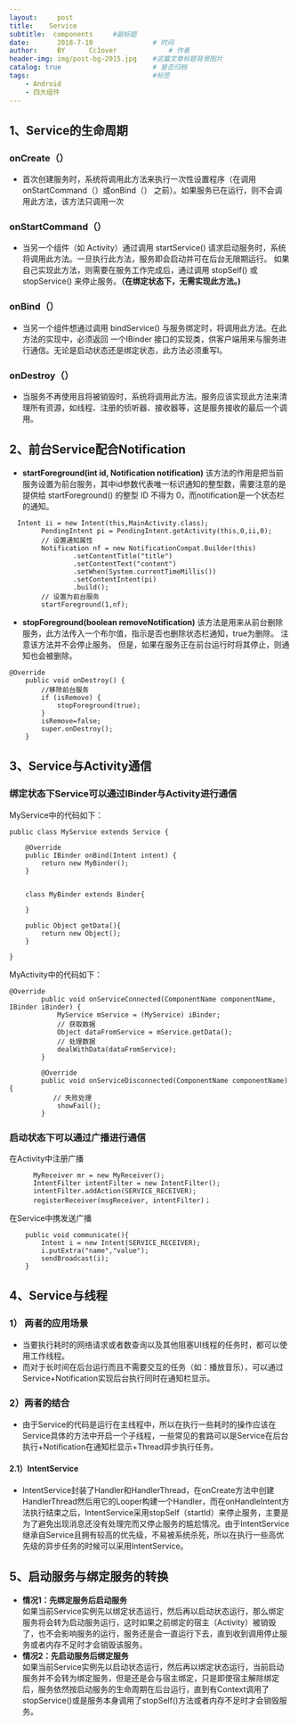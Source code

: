 ```yaml
---
layout:     post   				    
title:    Service  				 
subtitle:  components     #副标题
date:       2018-7-10			   	# 时间
author:     BY 		Cc1over				# 作者
header-img: img/post-bg-2015.jpg 	#这篇文章标题背景图片
catalog: true 						# 是否归档
tags:								#标签
    - Android
    - 四大组件
---
```



##  1、Service的生命周期
### onCreate（）
* 首次创建服务时，系统将调用此方法来执行一次性设置程序（在调用 onStartCommand（）或onBind（） 之前）。如果服务已在运行，则不会调用此方法，该方法只调用一次
### onStartCommand（）
* 当另一个组件（如 Activity）通过调用 startService() 请求启动服务时，系统将调用此方法。一旦执行此方法，服务即会启动并可在后台无限期运行。 如果自己实现此方法，则需要在服务工作完成后，通过调用 stopSelf() 或 stopService() 来停止服务。**（在绑定状态下，无需实现此方法。)**
### onBind（）
* 当另一个组件想通过调用 bindService() 与服务绑定时，将调用此方法。在此方法的实现中，必须返回 一个IBinder 接口的实现类，供客户端用来与服务进行通信。无论是启动状态还是绑定状态，此方法必须重写l。
### onDestroy（）
* 当服务不再使用且将被销毁时，系统将调用此方法。服务应该实现此方法来清理所有资源，如线程、注册的侦听器、接收器等，这是服务接收的最后一个调用。
##  2、前台Service配合Notification
- **startForeground(int id, Notification notification)** 该方法的作用是把当前服务设置为前台服务，其中id参数代表唯一标识通知的整型数，需要注意的是提供给 startForeground() 的整型 ID 不得为 0，而notification是一个状态栏的通知。
~~~
  Intent ii = new Intent(this,MainActivity.class);
        PendingIntent pi = PendingIntent.getActivity(this,0,ii,0);
        // 设置通知属性
        Notification nf = new NotificationCompat.Builder(this)
                .setContentTitle("title")
                .setContentText("content")
                .setWhen(System.currentTimeMillis())
                .setContentIntent(pi)
                .build();
        // 设置为前台服务
        startForeground(1,nf);
~~~
- **stopForeground(boolean removeNotification)** 
该方法是用来从前台删除服务，此方法传入一个布尔值，指示是否也删除状态栏通知，true为删除。 注意该方法并不会停止服务。 但是，如果在服务正在前台运行时将其停止，则通知也会被删除。
~~~
@Override
    public void onDestroy() {
        //移除前台服务
        if (isRemove) {
            stopForeground(true);
        }
        isRemove=false;
        super.onDestroy();
    }
~~~
##  3、Service与Activity通信
### 绑定状态下Service可以通过IBinder与Activity进行通信
MyService中的代码如下：
~~~
public class MyService extends Service {

    @Override
    public IBinder onBind(Intent intent) {
        return new MyBinder();
    }


    class MyBinder extends Binder{

    }

    public Object getData(){
        return new Object();
    }

}
~~~
MyActivity中的代码如下：
~~~
@Override
        public void onServiceConnected(ComponentName componentName, IBinder iBinder) {
            MyService mService = (MyService) iBinder;
            // 获取数据
            Object dataFromService = mService.getData();
            // 处理数据
            dealWithData(dataFromService);
        }

        @Override
        public void onServiceDisconnected(ComponentName componentName) {
           // 失败处理
            showFail();
        }
~~~
### 启动状态下可以通过广播进行通信
在Activity中注册广播
~~~
      MyReceiver mr = new MyReceiver();
      IntentFilter intentFilter = new IntentFilter();
      intentFilter.addAction(SERVICE_RECEIVER);
      registerReceiver(msgReceiver, intentFilter)；
~~~
在Service中携发送广播
~~~
    public void communicate(){
        Intent i = new Intent(SERVICE_RECEIVER);
        i.putExtra("name","value");
        sendBroadcast(i);
    }
~~~
## 4、Service与线程
###  1） 两者的应用场景
* 当要执行耗时的网络请求或者数查询以及其他阻塞UI线程的任务时，都可以使用工作线程。
* 而对于长时间在后台运行而且不需要交互的任务（如：播放音乐），可以通过Service+Notification实现后台执行同时在通知栏显示。
### 2）两者的结合
* 由于Service的代码是运行在主线程中，所以在执行一些耗时的操作应该在Service具体的方法中开启一个子线程，一些常见的套路可以是Service在后台执行+Notification在通知栏显示+Thread异步执行任务。
#### 2.1）IntentService<br>
* IntentService封装了Handler和HandlerThread，在onCreate方法中创建HandlerThread然后用它的Looper构建一个Handler，而在onHandleIntent方法执行结束之后，IntentService采用stopSelf（startId）来停止服务，主要是为了避免出现消息还没有处理完而又停止服务的尴尬情况。由于IntentService继承自Service且拥有较高的优先级，不易被系统杀死，所以在执行一些高优先级的异步任务的时候可以采用IntentService。
## 5、启动服务与绑定服务的转换
* **情况1：先绑定服务后启动服务**<br>如果当前Service实例先以绑定状态运行，然后再以启动状态运行，那么绑定服务将会转为启动服务运行，这时如果之前绑定的宿主（Activity）被销毁了，也不会影响服务的运行，服务还是会一直运行下去，直到收到调用停止服务或者内存不足时才会销毁该服务。
* **情况2：先启动服务后绑定服务**<br>如果当前Service实例先以启动状态运行，然后再以绑定状态运行，当前启动服务并不会转为绑定服务，但是还是会与宿主绑定，只是即使宿主解除绑定后，服务依然按启动服务的生命周期在后台运行，直到有Context调用了stopService()或是服务本身调用了stopSelf()方法或者内存不足时才会销毁服务。

